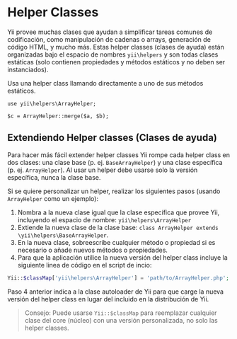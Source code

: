 Helper Classes
==============

Yii provee muchas clases que ayudan a simplificar tareas comunes de codificación, como manipulación de cadenas o arrays,
generación de código HTML, y mucho más. Estas helper classes (clases de ayuda) están organizadas bajo el espacio de nombres `yii\helpers` 
y son todas clases estáticas (solo contienen propiedades y métodos estáticos y no deben ser instanciados).

Usa una helper class llamando directamente a uno de sus métodos estáticos.

```
use yii\helpers\ArrayHelper;

$c = ArrayHelper::merge($a, $b);
```

Extendiendo Helper classes (Clases de ayuda)
------------------------

Para hacer más fácil extender helper classes Yii rompe cada helper class en dos clases: una clase base (p. ej. `BaseArrayHelper`)
y una clase específica (p. ej. `ArrayHelper`). Al usar un helper debe usarse solo la versión específica, nunca la clase base.

Si se quiere personalizar un helper, realizar los siguientes pasos (usando `ArrayHelper` como un ejemplo):

1. Nombra a la nueva clase igual que la clase específica que provee Yii, incluyendo el espacio de nombre: `yii\helpers\ArrayHelper`
2. Extiende la nueva clase de la clase base: `class ArrayHelper extends \yii\helpers\BaseArrayHelper`.
3. En la nueva clase, sobreescribe cualquier método o propiedad si es necesario o añade nuevos métodos o propiedades.
4. Para que la aplicación utilice la nueva versión del helper class incluye la siguiente linea de código en el script de incio:

```php
Yii::$classMap['yii\helpers\ArrayHelper'] = 'path/to/ArrayHelper.php';
```

Paso 4 anterior indica a la clase autoloader de Yii para que carge la nueva versión del helper class en lugar del incluido en la distribución de Yii.
> Consejo: Puede usarse `Yii::$classMap` para reemplazar cualquier clase del core (núcleo) con una versión personalizada, no solo las helper classes. 
